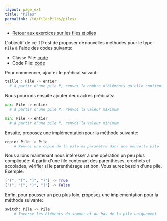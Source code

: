 ```yaml
---
layout: page_ext
title: "Piles"
permalink: /td/filesPiles/piles/
---
```


- [Retour aux exercices sur les files et piles](../)

L'objectif de ce TD est de proposer de nouvelles méthodes pour le type `Pile` à l'aide des codes suivants:

- Classe Pile: [code](./classe_pile.py)
- Code Pile: [code](./code_pile.py)

Pour commencer, ajoutez le prédicat suivant:

```python
taille : Pile -> entier
  # à partir d'une pile P, renvoi le nombre d'éléments qu'elle contient
```

Nous pourrons ensuite ajouter deux autres prédicats:

```python
max: Pile -> entier
  # à partir d'une pile P, renvoi la valeur maximum

min: Pile -> entier
  # à partir d'une pile P, renvoi la valeur minimum
```

Ensuite, proposez une implémentation pour la méthode suivante:

```python
copie: Pile -> Pile
    # Renvoi une copie de la pile en paramètre dans une nouvelle pile
```

Nous allons maintenant nous intéresser à une opération un peu plus compliquée: A partir d'une file contenant des parenthèses, crochets et accolades, vérifier si le parenthésage est bon.
Vous aurez besoin d'une pile.
Exemple:

```python
["(", "[", "]", ")"] -> True
["(", "[", ")", "]"] -> False
```

Enfin, pour pousser un peu plus loin, proposez une implémentation pour la méthode suivante:

```python
switch: Pile -> Pile
    # Inverse les éléments du sommet et du bas de la pile uniquement
```